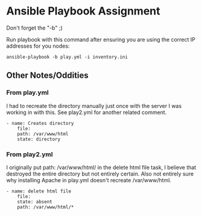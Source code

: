 # Ansible Playbook Assignment

Don't forget the "-b" ;)

Run playbook with this command after ensuring you are using the correct IP addresses for you nodes:

`ansible-playbook -b play.yml -i inventory.ini`

## Other Notes/Oddities
### From play.yml
I had to recreate the directory manually just once with the server I was working in with this. See play2.yml for another related comment.  
```
- name: Creates directory  
    file:  
    path: /var/www/html  
    state: directory
```

### From play2.yml
I originally put path: /var/www/html/ in the delete html file task, I believe that destroyed the entire directory but not entirely certain. Also not entirely sure why installing Apache in play.yml doesn't recreate /var/www/html.
```
- name: delete html file
    file:
    state: absent
    path: /var/www/html/*
```